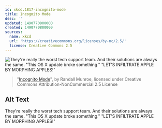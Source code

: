 ```yaml
---
id: xkcd.1817-incognito-mode
title: Incognito Mode
desc: ''
updated: 1490770800000
created: 1490770800000
sources:
  name: xkcd
  url: 'https://creativecommons.org/licenses/by-nc/2.5/'
  license: Creative Commons 2.5
---
```

![They're really the worst tech support team. And their solutions are always the same. "This OS X update broke something." "LET'S INFILTRATE APPLE BY MORPHING APPLES!"](https://imgs.xkcd.com/comics/incognito_mode.png)
> "[Incognito Mode](https://xkcd.com/1817/)", by Randall Munroe, licensed under Creative Commons Attribution-NonCommercial 2.5 License

## Alt Text
They're really the worst tech support team. And their solutions are always the same. "This OS X update broke something." "LET'S INFILTRATE APPLE BY MORPHING APPLES!"

